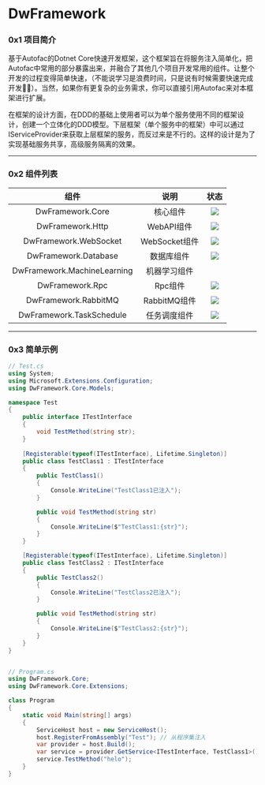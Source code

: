 # DwFramework
### 0x1 项目简介

基于Autofac的Dotnet Core快速开发框架，这个框架旨在将服务注入简单化，把Autofac中常用的部分暴露出来，并融合了其他几个项目开发常用的组件。让整个开发的过程变得简单快速，（不能说学习是浪费时间，只是说有时候需要快速完成开发🤦‍♂️）。当然，如果你有更复杂的业务需求，你可以直接引用Autofac来对本框架进行扩展。

在框架的设计方面，在DDD的基础上使用者可以为单个服务使用不同的框架设计，创建一个立体化的DDD模型。下层框架（单个服务中的框架）中可以通过IServiceProvider来获取上层框架的服务，而反过来是不行的。这样的设计是为了实现基础服务共享，高级服务隔离的效果。

---

### 0x2 组件列表

|            组件             |     说明      |                             状态                             |
| :-------------------------: | :-----------: | :----------------------------------------------------------: |
|      DwFramework.Core       |   核心组件    | ![](https://img.shields.io/badge/Nuget-0.1.12-brightgreen.svg) |
|      DwFramework.Http       |  WebAPI组件   | ![](https://img.shields.io/badge/Nuget-0.1.11-brightgreen.svg) |
|    DwFramework.WebSocket    | WebSocket组件 | ![](https://img.shields.io/badge/Nuget-0.1.9-brightgreen.svg) |
|    DwFramework.Database     |  数据库组件   | ![](https://img.shields.io/badge/Nuget-0.1.0-brightgreen.svg) |
| DwFramework.MachineLearning | 机器学习组件  |                                                              |
|       DwFramework.Rpc       |    Rpc组件    | ![](https://img.shields.io/badge/Nuget-0.1.8-brightgreen.svg) |
|    DwFramework.RabbitMQ     | RabbitMQ组件  | ![](https://img.shields.io/badge/Nuget-0.1.2-brightgreen.svg) |
|  DwFramework.TaskSchedule   | 任务调度组件  | ![](https://img.shields.io/badge/Nuget-0.1.0-brightgreen.svg) |

---

### 0x3 简单示例

```c#
// Test.cs
using System;
using Microsoft.Extensions.Configuration;
using DwFramework.Core.Models;

namespace Test
{
  	public interface ITestInterface
    {
        void TestMethod(string str);
    }
  
    [Registerable(typeof(ITestInterface), Lifetime.Singleton)]
    public class TestClass1 : ITestInterface
    {
        public TestClass1()
        {
            Console.WriteLine("TestClass1已注入");
        }

        public void TestMethod(string str)
        {
            Console.WriteLine($"TestClass1:{str}");
        }
    }

    [Registerable(typeof(ITestInterface), Lifetime.Singleton)]
    public class TestClass2 : ITestInterface
    {
        public TestClass2()
        {
            Console.WriteLine("TestClass2已注入");
        }

        public void TestMethod(string str)
        {
            Console.WriteLine($"TestClass2:{str}");
        }
    }
}
```

```c#

// Program.cs
using DwFramework.Core;
using DwFramework.Core.Extensions;

class Program
{
    static void Main(string[] args)
    {
        ServiceHost host = new ServiceHost();
        host.RegisterFromAssembly("Test"); // 从程序集注入
        var provider = host.Build();
        var service = provider.GetService<ITestInterface, TestClass1>();
        service.TestMethod("helo");
    }
}
```